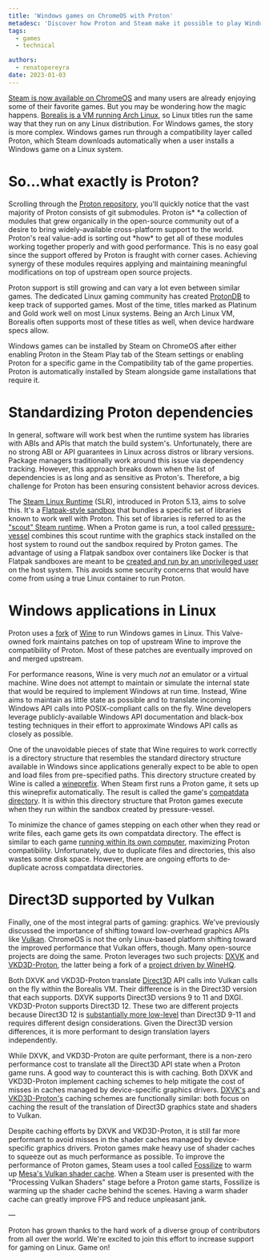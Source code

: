 ```yaml
---
title: 'Windows games on ChromeOS with Proton'
metadesc: 'Discover how Proton and Steam make it possible to play Windows games on ChromeOS.'
tags:
  - games
  - technical

authors:
  - renatopereyra
date: 2023-01-03
---
```


[Steam is now available on ChromeOS](https://www.chromium.org/chromium-os/steam-on-chromeos/)
and many users are already enjoying some of their favorite games. But you may be
wondering how the magic happens.
[Borealis is a VM running Arch Linux](https://chromeos.dev/en/posts/bringing-steam-to-chromeos),
so Linux titles run the same way that they run on any Linux distribution. For
Windows games, the story is more complex. Windows games run through a
compatibility layer called Proton, which Steam downloads automatically when a
user installs a Windows game on a Linux system.

# So…what exactly is Proton?

Scrolling through the [Proton
repository](https://github.com/ValveSoftware/Proton), you'll quickly notice that
the vast majority of Proton consists of git submodules. Proton is\* *a collection
of modules that grew organically in the open-source community out of a desire to
bring widely-available cross-platform support to the world. Proton's real
value-add is sorting out *how\* to get all of these modules working together
properly and with good performance. This is no easy goal since the support
offered by Proton is fraught with corner cases. Achieving synergy of these
modules requires applying and maintaining meaningful modifications on top of
upstream open source projects.

Proton support is still growing and can vary a lot even between similar games.
The dedicated Linux gaming community has created
[ProtonDB](https://www.protondb.com/) to keep track of supported games. Most of
the time, titles marked as Platinum and Gold work well on most Linux systems.
Being an Arch Linux VM, Borealis often supports most of these titles as well,
when device hardware specs allow.

Windows games can be installed by Steam on ChromeOS after either enabling
Proton in the Steam Play tab of the Steam settings or enabling Proton for a
specific game in the Compatibility tab of the game properties. Proton is
automatically installed by Steam alongside game installations that require it.

# Standardizing Proton dependencies

In general, software will work best when the runtime system has libraries with
ABIs and APIs that match the build system's. Unfortunately, there are no strong
ABI or API guarantees in Linux across distros or library versions. Package
managers traditionally work around this issue via dependency tracking. However,
this approach breaks down when the list of dependencies is as long and as
sensitive as Proton's. Therefore, a big challenge for Proton has been ensuring
consistent behavior across devices.

The
[Steam Linux Runtime](https://gitlab.steamos.cloud/steamrt/steamlinuxruntime/-/tree/master/)
(SLR), introduced in Proton 5.13, aims to solve this. It's a [Flatpak-style
sandbox](https://flatpak.org/faq/) that bundles a specific set of libraries
known to work well with Proton. This set of libraries is referred to as the
["scout" Steam runtime](https://gitlab.steamos.cloud/steamrt/steam-runtime-tools/-/blob/master/docs/ld-library-path-runtime.md).
When a Proton game is run, a tool called
[pressure-vessel](https://gitlab.steamos.cloud/steamrt/steam-runtime-tools/-/blob/master/docs/pressure-vessel.md)
combines this scout runtime with the graphics stack installed on the host system
to round out the sandbox required by Proton games. The advantage of using a
Flatpak sandbox over containers like Docker is that Flatpak sandboxes are meant
to be
[created and run by an unprivileged user](https://docs.flatpak.org/en/latest/under-the-hood.html#underlying-technologies)
on the host system. This avoids some security concerns that would have come from
using a true Linux container to run Proton.

# Windows applications in Linux

Proton uses a [fork](https://github.com/ValveSoftware/wine/tree/proton_7.0) of
[Wine](https://www.winehq.org/) to run Windows games in Linux. This Valve-owned
fork maintains patches on top of upstream Wine to improve the compatibility of
Proton. Most of these patches are eventually improved on and merged upstream.

For performance reasons, Wine is very much _not_ an emulator or a virtual
machine. Wine does not attempt to maintain or simulate the internal state that
would be required to implement Windows at run time. Instead, Wine aims to
maintain as little state as possible and to translate incoming Windows API calls
into POSIX-compliant calls on the fly. Wine developers leverage
publicly-available Windows API documentation and black-box testing techniques in
their effort to approximate Windows API calls as closely as possible.

One of the unavoidable pieces of state that Wine requires to work correctly is
a directory structure that resembles the standard directory structure available
in Windows since applications generally expect to be able to open and load files
from pre-specified paths. This directory structure created by Wine is called a
[wineprefix](https://wiki.winehq.org/FAQ#Wineprefixes). When Steam first runs a
Proton game, it sets up this wineprefix automatically. The result is called the
game's
[compatdata directory](https://github.com/ValveSoftware/Proton/blob/proton_7.0/proton#L401).
It is within this directory structure that Proton games execute when they run
within the sandbox created by pressure-vessel.

To minimize the chance of games stepping on each other when they read or write
files, each game gets its own compatdata directory. The effect is similar to
each game
[running within its own computer](https://wiki.winehq.org/FAQ#How_can_I_run_two_programs_as_if_they_were_on_different_computers.3F),
maximizing Proton compatibility. Unfortunately, due to duplicate files and
directories, this also wastes some disk space. However, there are ongoing
efforts to de-duplicate across compatdata directories.

# Direct3D supported by Vulkan

Finally, one of the most integral parts of gaming: graphics. We've previously
discussed the importance of shifting toward low-overhead graphics APIs like
[Vulkan](https://chromeos.dev/en/posts/improving-vulkan-availability-with-venus).
ChromeOS is not the only Linux-based platform shifting toward the improved
performance that Vulkan offers, though. Many open-source projects are doing the
same. Proton leverages two such projects:
[DXVK](https://github.com/doitsujin/dxvk/tree/279b4b7ec225c2c4bddc4eb6ddfa8bfe89c8bf5c)
and
[VKD3D-Proton](https://github.com/HansKristian-Work/vkd3d-proton/tree/3e5aab6fb3e18f81a71b339be4cb5cdf55140980),
the latter being a fork of a [project driven by
WineHQ](https://source.winehq.org/git/vkd3d.git/).

Both DXVK and VKD3D-Proton translate
[Direct3D](https://docs.microsoft.com/en-us/windows/win32/direct3d) API calls
into Vulkan calls on the fly within the Borealis VM. Their difference is in the
Direct3D version that each supports. DXVK supports Direct3D versions 9 to 11 and
DXGI. VKD3D-Proton supports Direct3D 12. These two are different projects
because Direct3D 12 is
[substantially more low-level](https://www.anandtech.com/show/7889/microsoft-announces-directx-12-low-level-graphics-programming-comes-to-directx)
than Direct3D 9-11 and requires different design considerations. Given the
Direct3D version differences, it is more performant to design translation layers
independently.

While DXVK, and VKD3D-Proton are quite performant, there is a non-zero
performance cost to translate all the Direct3D API state when a Proton game
runs. A good way to counteract this is with caching. Both DXVK and VKD3D-Proton
implement caching schemes to help mitigate the cost of misses in caches managed
by device-specific graphics drivers.
[DXVK's](https://github.com/doitsujin/dxvk#state-cache) and
[VKD3D-Proton's](https://github.com/HansKristian-Work/vkd3d-proton/blob/c47a6a904bbeebcb2fbed4e7accfae5bd17cff2f/README.md#shader-cache)
caching schemes are functionally similar: both focus on caching the result of
the translation of Direct3D graphics state and shaders to Vulkan.

Despite caching efforts by DXVK and VKD3D-Proton, it is still far more
performant to avoid misses in the shader caches managed by device-specific
graphics drivers. Proton games make heavy use of shader caches to squeeze out as
much performance as possible. To improve the performance of Proton games, Steam
uses a tool called [Fossilize](https://github.com/ValveSoftware/Fossilize) to
warm up
[Mesa's Vulkan shader cache](https://gitlab.freedesktop.org/mesa/mesa/-/merge_requests/15390).
When a Steam user is presented with the "Processing Vulkan Shaders" stage before
a Proton game starts, Fossilize is warming up the shader cache behind the
scenes. Having a warm shader cache can greatly improve FPS and reduce unpleasant
jank.

—

Proton has grown thanks to the hard work of a diverse group of contributors
from all over the world. We're excited to join this effort to increase support
for gaming on Linux. Game on!
